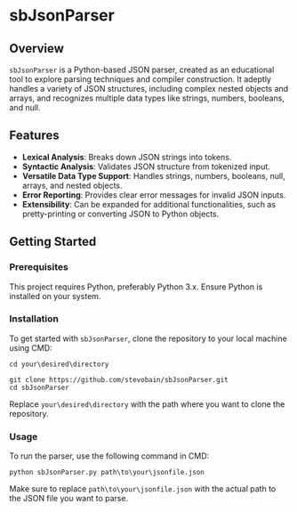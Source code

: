 # sbJsonParser

## Overview

`sbJsonParser` is a Python-based JSON parser, created as an educational tool to explore parsing techniques and compiler construction. It adeptly handles a variety of JSON structures, including complex nested objects and arrays, and recognizes multiple data types like strings, numbers, booleans, and null.

## Features

-   **Lexical Analysis**: Breaks down JSON strings into tokens.
-   **Syntactic Analysis**: Validates JSON structure from tokenized input.
-   **Versatile Data Type Support**: Handles strings, numbers, booleans, null, arrays, and nested objects.
-   **Error Reporting**: Provides clear error messages for invalid JSON inputs.
-   **Extensibility**: Can be expanded for additional functionalities, such as pretty-printing or converting JSON to Python objects.

## Getting Started

### Prerequisites

This project requires Python, preferably Python 3.x. Ensure Python is installed on your system.

### Installation

To get started with `sbJsonParser`, clone the repository to your local machine using CMD:

```
cd your\desired\directory
```
```
git clone https://github.com/stevobain/sbJsonParser.git
cd sbJsonParser
``` 

Replace `your\desired\directory` with the path where you want to clone the repository.

### Usage

To run the parser, use the following command in CMD:

```
python sbJsonParser.py path\to\your\jsonfile.json
``` 

Make sure to replace `path\to\your\jsonfile.json` with the actual path to the JSON file you want to parse.
